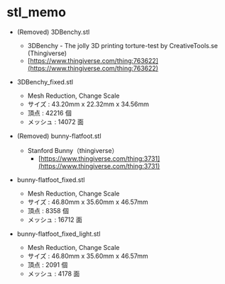 # stl_memo  


- (Removed) 3DBenchy.stl  
  - 3DBenchy - The jolly 3D printing torture-test by CreativeTools.se (Thingiverse)  
  - [https://www.thingiverse.com/thing:763622](https://www.thingiverse.com/thing:763622)  


- 3DBenchy_fixed.stl  
  - Mesh Reduction, Change Scale  
  - サイズ : 43.20mm x 22.32mm x 34.56mm  
  - 頂点 :  42216 個  
  - メッシュ : 14072 面  

- (Removed) bunny-flatfoot.stl  
  - Stanford Bunny（thingiverse）  
    - [https://www.thingiverse.com/thing:3731](https://www.thingiverse.com/thing:3731)  


- bunny-flatfoot_fixed.stl  
  - Mesh Reduction, Change Scale  
  - サイズ : 46.80mm x 35.60mm x 46.57mm  
  - 頂点 :  8358 個  
  - メッシュ : 16712 面  


- bunny-flatfoot_fixed_light.stl  
  - Mesh Reduction, Change Scale  
  - サイズ : 46.80mm x 35.60mm x 46.57mm  
  - 頂点 : 2091 個  
  - メッシュ : 4178 面  